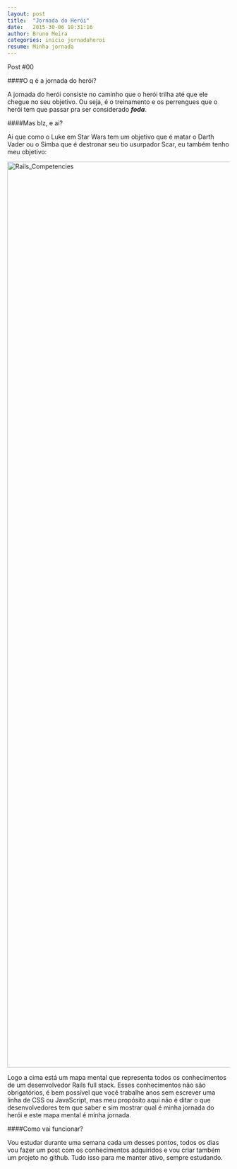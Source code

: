 ```yaml
---
layout: post
title:  "Jornada do Herói"
date:   2015-30-06 10:31:16
author: Bruno Meira
categories: inicio jornadaheroi
resume: Minha jornada
---
```


Post #00

####O q é a jornada do herói?

A jornada do herói consiste no caminho que o herói trilha até que ele chegue no seu objetivo. Ou seja, é o treinamento e os perrengues que o herói tem que passar pra ser considerado ***foda***.

####Mas blz, e ai?

Ai que como o Luke em Star Wars tem um objetivo que é matar o Darth Vader ou o Simba que é destronar seu tio usurpador Scar, eu também tenho meu objetivo:

<a href="https://www.flickr.com/photos/133724412@N08/19111387478" title="Rails_Competencies by bruno meiramelhado, no Flickr"><img src="https://c2.staticflickr.com/4/3951/19111387478_9bf56ec7ce_k.jpg" width="1461" height="2048" alt="Rails_Competencies"></a>

Logo a cima está um mapa mental que representa todos os conhecimentos de um desenvolvedor Rails full stack.
Esses conhecimentos não são obrigatórios, é bem possível que você trabalhe anos sem escrever uma linha de CSS ou JavaScript, mas meu propósito aqui não é ditar o que desenvolvedores tem que saber e sim mostrar qual é minha jornada do herói e este mapa mental é minha jornada.

####Como vai funcionar?

Vou estudar durante uma semana cada um desses pontos, todos os dias vou fazer um post com os conhecimentos adquiridos e vou criar também um projeto no github. Tudo isso para me manter ativo, sempre estudando.
